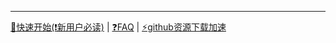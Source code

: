 
---

[🚀快速开始(❗️新用户必读)](https://jasoneri.github.io/ComicGUISpider/deploy/quick-start) | [❓FAQ](https://jasoneri.github.io/ComicGUISpider/faq) | [⚡️github资源下载加速](https://github.akams.cn/)
